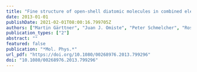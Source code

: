 ```yaml
---
title: "Fine structure of open-shell diatomic molecules in combined electric and magnetic fields"
date: 2013-01-01
publishDate: 2021-02-01T08:00:16.799705Z
authors: ["Martin Gärttner", "Juan J. Omiste", "Peter Schmelcher", "Rosario González-Férez"]
publication_types: ["2"]
abstract: ""
featured: false
publication: "*Mol. Phys.*"
url_pdf: "https://doi.org/10.1080/00268976.2013.799296"
doi: "10.1080/00268976.2013.799296"
---
```


